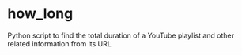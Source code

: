 # how_long
Python script to find the total duration of a YouTube playlist and other related information from its URL

